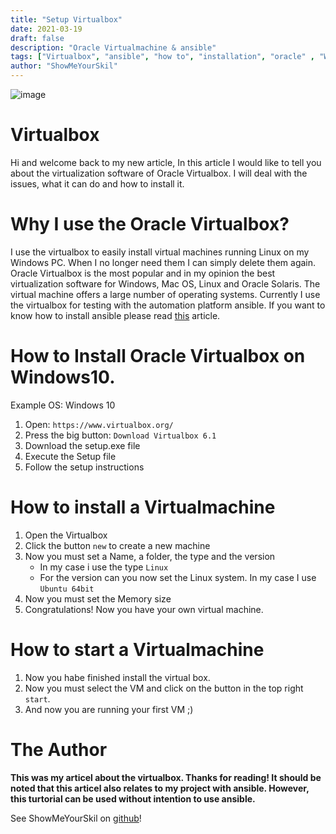 ```yaml
---
title: "Setup Virtualbox"
date: 2021-03-19
draft: false
description: "Oracle Virtualmachine & ansible"
tags: ["Virtualbox", "ansible", "how to", "installation", "oracle" , "Windows", "Virtualization"]
author: "ShowMeYourSkil"
---
```


![image](https://user-images.githubusercontent.com/39274150/111812404-64c6dd80-88d8-11eb-9492-81d771594c16.png)

# Virtualbox

Hi and welcome back to my new article, 
In this article I would like to tell you about the virtualization software of Oracle Virtualbox. 
I will deal with the issues, what it can do and how to install it.

# Why I use the Oracle Virtualbox?

I use the virtualbox to easily install virtual machines running Linux on my Windows PC. 
When I no longer need them I can simply delete them again. 
Oracle Virtualbox is the most popular and in my opinion the best virtualization software for Windows, Mac OS, Linux and Oracle Solaris. 
The virtual machine offers a large number of operating systems.
Currently I use the virtualbox for testing with the automation platform ansible. 
If you want to know how to install ansible please read [this](https://mt32.net/posts/ansible-install/) article.

# How to Install Oracle Virtualbox on Windows10.

Example OS: Windows 10

1. Open: `https://www.virtualbox.org/`
2. Press the big button: `Download Virtualbox 6.1`
3. Download the setup.exe file
4. Execute the Setup file
5. Follow the setup instructions

# How to install a Virtualmachine

1. Open the Virtualbox
2. Click the button `new` to create a new machine
3. Now you must set a Name, a folder, the type and the version
    - In my case i use the type `Linux`
    - For the version can you now set the Linux system. In my case I use `Ubuntu 64bit` 
4. Now you must set the Memory size
5. Congratulations! Now you have your own virtual machine.

# How to start a Virtualmachine

1. Now you habe finished install the virtual box.
2. Now you must select the VM and click on the button in the top right `start`.
3. And now you are running your first VM ;)

# The Author

**This was my articel about the virtualbox. Thanks for reading! 
It should be noted that this articel also relates to my project with ansible. 
However, this turtorial can be used without intention to use ansible.**

See ShowMeYourSkil on [github](https://github.com/showmeyourskil)!
